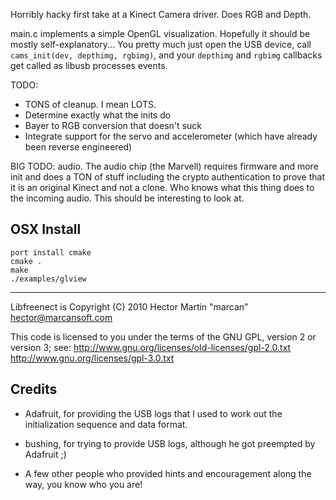 Horribly hacky first take at a Kinect Camera driver. Does RGB and Depth.

main.c implements a simple OpenGL visualization. Hopefully it should be mostly
self-explanatory... You pretty much just open the USB device, call
`cams_init(dev, depthimg, rgbimg)`, and your `depthimg` and `rgbimg` callbacks get
called as libusb processes events.

TODO:
* TONS of cleanup. I mean LOTS.
* Determine exactly what the inits do
* Bayer to RGB conversion that doesn't suck
* Integrate support for the servo and accelerometer (which have already been reverse engineered)

BIG TODO: audio. The audio chip (the Marvell) requires firmware and more init
and does a TON of stuff including the crypto authentication to prove that it is
an original Kinect and not a clone. Who knows what this thing does to the
incoming audio. This should be interesting to look at.

## OSX Install

~~~
port install cmake
cmake .
make
./examples/glview
~~~

---

Libfreenect is Copyright (C) 2010  Hector Martin "marcan" <hector@marcansoft.com>

This code is licensed to you under the terms of the GNU GPL, version 2 or
version 3; see:
 http://www.gnu.org/licenses/old-licenses/gpl-2.0.txt
 http://www.gnu.org/licenses/gpl-3.0.txt

## Credits

* Adafruit, for providing the USB logs that I used to work out the initialization
sequence and data format.

* bushing, for trying to provide USB logs, although he got preempted by Adafruit ;)

* A few other people who provided hints and encouragement along the way, you know
who you are!
